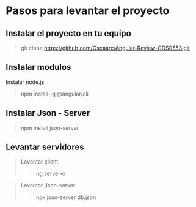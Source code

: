 # Pasos para levantar el proyecto
## Instalar el proyecto en tu equipo
> git clone https://github.com/Oscaarc/Angular-Review-GDS0553.git

## Instalar modulos
Instalar node.js
> npm install -g @angular/cli

## Instalar Json - Server
> npm install json-server

## Levantar servidores
> Levantar client
>> ng serve -o

> Levantar Json-server
>> npx json-server db.json
